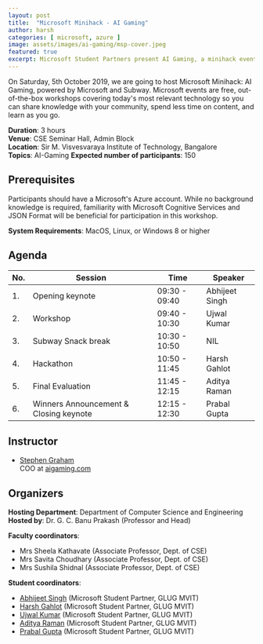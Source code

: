 ```yaml
---
layout: post
title:  "Microsoft Minihack - AI Gaming"
author: harsh
categories: [ microsoft, azure ]
image: assets/images/ai-gaming/msp-cover.jpeg
featured: true
excerpt: Microsoft Student Partners present AI Gaming, a minihack event at Sir M. Visvesvaraya Institute of Technology, Bangalore.
---
```

<!-- Add post written in markdown or html below -->
On Saturday, 5th October 2019, we are going to host Microsoft Minihack: AI Gaming, powered by Microsoft and Subway. Microsoft events are free, out-of-the-box workshops covering today's most relevant technology so you can share knowledge with your community, spend less time on content, and learn as you go.

**Duration**: 3 hours  
**Venue**: CSE Seminar Hall, Admin Block  
**Location**: Sir M. Visvesvaraya Institute of Technology, Bangalore  
**Topics**: AI-Gaming
**Expected number of participants**: 150

## Prerequisites
Participants should have a Microsoft's Azure account. While no background knowledge is required, familiarity with Microsoft Cognitive Services and JSON Format will be beneficial for participation in this workshop.

**System Requirements**: MacOS, Linux, or Windows 8 or higher

## Agenda

| No. | Session | Time | Speaker |
|-----|---------|------|---------|
|  1. | Opening keynote  | 09:30 - 09:40  | Abhijeet Singh |
|  2. | Workshop | 09:40 - 10:30  | Ujwal Kumar |
|  3. | Subway Snack break | 10:30 - 10:50 | NIL |
|  4. | Hackathon | 10:50 - 11:45 | Harsh Gahlot |
|  5. | Final Evaluation | 11:45 - 12:15 | Aditya Raman |
|  6. | Winners Announcement & Closing keynote | 12:15 - 12:30 | Prabal Gupta |



<!--
## The event

The event was organized by the *Computer Science & Engineering Department* of [Sir M. Visvesvaraya Institute of Technology, Bangalore](http://sirmvit.edu). The event began with an invocation keynote after which the technical sessions started. The event was sponsored by MLH, Microsoft, and Subway. Students were given a starter code with bugs for a 3D car racing game using Unity 3D. The aim of the workshop was to explain the workflow of Unity 3D for Windows Desktop game development and solve the bugs in the code to complete and play the game. The event ended with a closing keynote and a group photograph after which the audience was dispersed. -->

## Instructor

- [Stephen Graham](https://www.linkedin.com/in/stephenjgraham/)  
    COO at [aigaming.com](https://www.aigaming.com)

## Organizers
**Hosting Department**: Department of Computer Science and Engineering  
**Hosted by**: Dr. G. C. Banu Prakash (Professor and Head)  

**Faculty coordinators**:
- Mrs Sheela Kathavate (Associate Professor, Dept. of CSE)
- Mrs Savita Choudhary (Associate Professor, Dept. of CSE)
- Mrs Sushila Shidnal (Associate Professor, Dept. of CSE)

**Student coordinators**:
- [Abhijeet Singh](http://absingh.com) (Microsoft Student Partner, GLUG MVIT)
- [Harsh Gahlot](https://www.linkedin.com/in/hersh257/) (Microsoft Student Partner, GLUG MVIT)
- [Ujwal Kumar](https://www.linkedin.com/in/ujwal-kumar-a096b179/) (Microsoft Student Partner, GLUG MVIT)
- [Aditya Raman](https://www.linkedin.com/in/ramanaditya/) (Microsoft Student Partner, GLUG MVIT)
- [Prabal Gupta](https://www.linkedin.com/in/prabal-gupta-63722b146/) (Microsoft Student Partner, GLUG MVIT)
